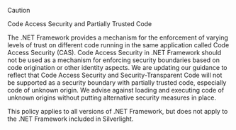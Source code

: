 > [!CAUTION]
>  Code Access Security and Partially Trusted Code  
>   
>  The .NET Framework provides a mechanism for the enforcement of varying levels of trust on different code running in the same application called Code Access Security (CAS).  Code Access Security in .NET Framework should not  be used as a mechanism for enforcing security boundaries based on code origination or other identity aspects. We are updating our guidance to reflect that Code Access Security and Security-Transparent Code will not be supported as a security boundary with partially trusted code, especially code of unknown origin. We advise against loading and executing code of unknown origins without putting alternative security measures in place.  
>   
>  This policy applies to all versions of .NET Framework, but does not apply to the .NET Framework included in Silverlight.
